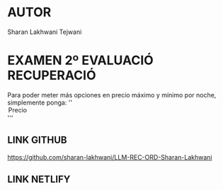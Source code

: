 # AUTOR
Sharan Lakhwani Tejwani

# EXAMEN 2º EVALUACIÓ RECUPERACIÓ
Para poder meter más opciones en precio máximo y mínimo por noche, simplemente ponga: ''<option>Precio</option>'''
## LINK GITHUB
https://github.com/sharan-lakhwani/LLM-REC-ORD-Sharan-Lakhwani
## LINK NETLIFY

